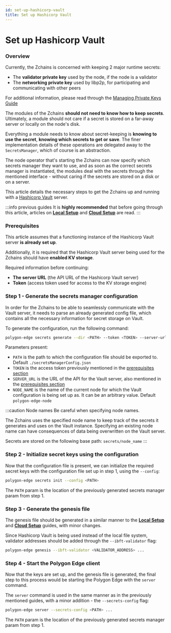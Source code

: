 ```yaml
---
id: set-up-hashicorp-vault
title: Set up Hashicorp Vault
---
```


# Set up Hashicorp Vault

### Overview

Currently, the Zchains is concerned with keeping 2 major runtime secrets:

* The **validator private key** used by the node, if the node is a validator
* The **networking private key** used by libp2p, for participating and communicating with other peers

For additional information, please read through the [Managing Private Keys Guide](../manage-private-keys/)

The modules of the Zchains **should not need to know how to keep secrets**. Ultimately, a module should not care if a secret is stored on a far-away server or locally on the node's disk.

Everything a module needs to know about secret-keeping is **knowing to use the secret**, **knowing which secrets to get or save**. The finer implementation details of these operations are delegated away to the `SecretsManager`, which of course is an abstraction.

The node operator that's starting the Zchains can now specify which secrets manager they want to use, and as soon as the correct secrets manager is instantiated, the modules deal with the secrets through the mentioned interface - without caring if the secrets are stored on a disk or on a server.

This article details the necessary steps to get the Zchains up and running with a [Hashicorp Vault](https://www.vaultproject.io/) server.

:::info previous guides It is **highly recommended** that before going through this article, articles on [**Local Setup**](../../get-started/set-up-ibft-locally/) and [**Cloud Setup**](../../get-started/set-up-ibft-on-the-cloud/) are read. :::

### Prerequisites

This article assumes that a functioning instance of the Hashicorp Vault server **is already set up**.

Additionally, it is required that the Hashicorp Vault server being used for the Zchains should have **enabled KV storage**.

Required information before continuing:

* **The server URL** (the API URL of the Hashicorp Vault server)
* **Token** (access token used for access to the KV storage engine)

### Step 1 - Generate the secrets manager configuration

In order for the Zchains to be able to seamlessly communicate with the Vault server, it needs to parse an already generated config file, which contains all the necessary information for secret storage on Vault.

To generate the configuration, run the following command:

```bash
polygon-edge secrets generate --dir <PATH> --token <TOKEN> --server-url <SERVER_URL> --name <NODE_NAME>
```

Parameters present:

* `PATH` is the path to which the configuration file should be exported to. Default `./secretsManagerConfig.json`
* `TOKEN` is the access token previously mentioned in the [prerequisites section](set-up-hashicorp-vault/#prerequisites)
* `SERVER_URL` is the URL of the API for the Vault server, also mentioned in the [prerequisites section](set-up-hashicorp-vault/#prerequisites)
* `NODE_NAME` is the name of the current node for which the Vault configuration is being set up as. It can be an arbitrary value. Default `polygon-edge-node`

:::caution Node names Be careful when specifying node names.

The Zchains uses the specified node name to keep track of the secrets it generates and uses on the Vault instance. Specifying an existing node name can have consequences of data being overwritten on the Vault server.

Secrets are stored on the following base path: `secrets/node_name` :::

### Step 2 - Initialize secret keys using the configuration

Now that the configuration file is present, we can initialize the required secret keys with the configuration file set up in step 1, using the `--config`:

```bash
polygon-edge secrets init --config <PATH>
```

The `PATH` param is the location of the previously generated secrets manager param from step 1.

### Step 3 - Generate the genesis file

The genesis file should be generated in a similar manner to the [**Local Setup**](../../get-started/set-up-ibft-locally/) and [**Cloud Setup**](../../get-started/set-up-ibft-on-the-cloud/) guides, with minor changes.

Since Hashicorp Vault is being used instead of the local file system, validator addresses should be added through the `--ibft-validator` flag:

```bash
polygon-edge genesis --ibft-validator <VALIDATOR_ADDRESS> ...
```

### Step 4 - Start the Polygon Edge client

Now that the keys are set up, and the genesis file is generated, the final step to this process would be starting the Polygon Edge with the `server` command.

The `server` command is used in the same manner as in the previously mentioned guides, with a minor addition - the `--secrets-config` flag:

```bash
polygon-edge server --secrets-config <PATH> ...
```

The `PATH` param is the location of the previously generated secrets manager param from step 1.
